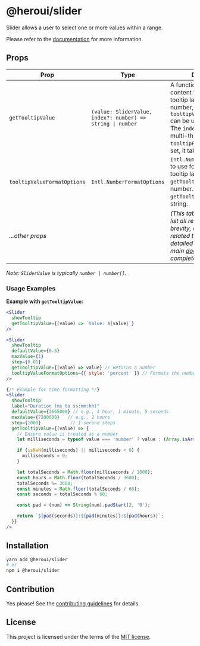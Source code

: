 # @heroui/slider

Slider allows a user to select one or more values within a range.

Please refer to the [documentation](https://heroui.com/docs/components/slider) for more information.

## Props

| Prop                        | Type                                                     | Description                                                                                                                                                                                                                            | Default                               |
| --------------------------- | -------------------------------------------------------- | -------------------------------------------------------------------------------------------------------------------------------------------------------------------------------------------------------------------------------------- | ------------------------------------- |
| `getTooltipValue`           | `(value: SliderValue, index?: number) => string \| number` | A function that returns the content to display as the tooltip label. If it returns a number, `tooltipValueFormatOptions` can be used for formatting. The `index` parameter is for multi-thumb sliders. If `tooltipProps.content` is set, it takes precedence. | `undefined`                           |
| `tooltipValueFormatOptions` | `Intl.NumberFormatOptions`                               | `Intl.NumberFormatOptions` to use for formatting the tooltip label when `getTooltipValue` returns a number. Ignored if `getTooltipValue` returns a string.                                                                               | Inherits from `formatOptions`         |
| *...other props*            |                                                          | *(This table should ideally list all relevant props. For brevity, only new props related to tooltips are detailed here. Refer to the main [documentation](https://heroui.com/docs/components/slider) for a complete list.)* |                                       |

*Note: `SliderValue` is typically `number | number[]`.*

### Usage Examples

**Example with `getTooltipValue`:**

```jsx
<Slider
  showTooltip
  getTooltipValue={(value) => `Value: ${value}`}
/>

<Slider
  showTooltip
  defaultValue={0.5}
  maxValue={1}
  step={0.01}
  getTooltipValue={(value) => value} // Returns a number
  tooltipValueFormatOptions={{ style: 'percent' }} // Formats the number as a percentage
/>

{/* Example for time formatting */}
<Slider
  showTooltip
  label="Duration (ms to ss:mm:hh)"
  defaultValue={3665000} // e.g., 1 hour, 1 minute, 5 seconds
  maxValue={7200000}   // e.g., 2 hours
  step={1000}           // 1-second steps
  getTooltipValue={(value) => {
    // Ensure value is treated as a number
    let milliseconds = typeof value === 'number' ? value : (Array.isArray(value) ? value[0] : 0);

    if (isNaN(milliseconds) || milliseconds < 0) {
      milliseconds = 0;
    }

    let totalSeconds = Math.floor(milliseconds / 1000);
    const hours = Math.floor(totalSeconds / 3600);
    totalSeconds %= 3600;
    const minutes = Math.floor(totalSeconds / 60);
    const seconds = totalSeconds % 60;

    const pad = (num) => String(num).padStart(2, '0');

    return `${pad(seconds)}:${pad(minutes)}:${pad(hours)}`;
  }}
/>
```

## Installation

```sh
yarn add @heroui/slider
# or
npm i @heroui/slider
```

## Contribution

Yes please! See the
[contributing guidelines](https://github.com/heroui-inc/heroui/blob/master/CONTRIBUTING.md)
for details.

## License

This project is licensed under the terms of the
[MIT license](https://github.com/heroui-inc/heroui/blob/master/LICENSE).
